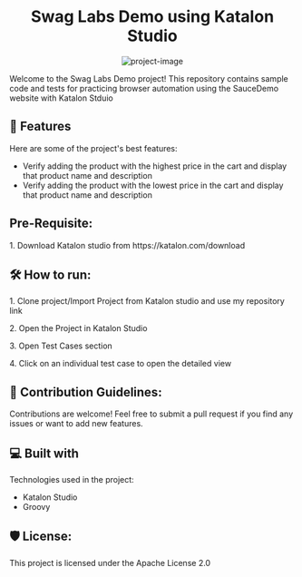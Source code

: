 <h1 align="center" id="title">Swag Labs Demo using Katalon Studio</h1>

<p align="center"><img src="https://socialify.git.ci/saifulrip71/Swag-Labs-Demo/image?language=1&amp;owner=1&amp;name=1&amp;stargazers=1&amp;theme=Light" alt="project-image"></p>

<p id="description">Welcome to the Swag Labs Demo project! This repository contains sample code and tests for practicing browser automation using the SauceDemo website with Katalon Stduio</p>

  
  
<h2>🧐 Features</h2>

Here are some of the project's best features:

*   Verify adding the product with the highest price in the cart and display that product name and description
*   Verify adding the product with the lowest price in the cart and display that product name and description


<h2>Pre-Requisite:</h2>

<p>1. Download Katalon studio from https://katalon.com/download</p>

<h2>🛠️ How to run:</h2>
<p>1. Clone project/Import Project from Katalon studio and use my repository link</p>

<p>2. Open the Project in Katalon Studio</p>

<p>3. Open Test Cases section</p>

<p>4. Click on an individual test case to open the detailed view</p>

<h2>🍰 Contribution Guidelines:</h2>

Contributions are welcome! Feel free to submit a pull request if you find any issues or want to add new features.

  
  
<h2>💻 Built with</h2>

Technologies used in the project:

*   Katalon Studio
*   Groovy

<h2>🛡️ License:</h2>

This project is licensed under the Apache License 2.0
